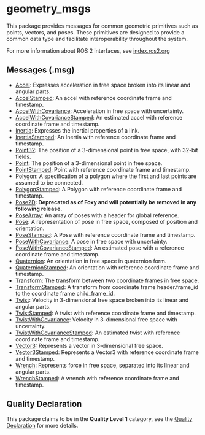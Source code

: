 # geometry_msgs

This package provides messages for common geometric primitives such as points, vectors, and poses. These primitives are designed to provide a common data type and facilitate interoperability throughout the system.

For more information about ROS 2 interfaces, see [index.ros2.org](https://index.ros.org/doc/ros2/Concepts/About-ROS-Interfaces/)

## Messages (.msg)
* [Accel](msg/Accel.msg): Expresses acceleration in free space broken into its linear and angular parts.
* [AccelStamped](msg/AccelStamped.msg): An accel with reference coordinate frame and timestamp.
* [AccelWithCovariance](msg/AccelWithCovariance.msg): Acceleration in free space with uncertainty.
* [AccelWithCovarianceStamped](msg/AccelWithCovarianceStamped.msg): An estimated accel with reference coordinate frame and timestamp.
* [Inertia](msg/Inertia.msg): Expresses the inertial properties of a link.
* [InertiaStamped](msg/InertiaStamped.msg): An Inertia with reference coordinate frame and timestamp.
* [Point32](msg/Point32.msg): The position of a 3-dimensional point in free space, with 32-bit fields.
* [Point](msg/Point.msg): The position of a 3-dimensional point in free space.
* [PointStamped](msg/PointStamped.msg): Point with reference coordinate frame and timestamp.
* [Polygon](msg/Polygon.msg): A specification of a polygon where the first and last points are assumed to be connected.
* [PolygonStamped](msg/PolygonStamped.msg): A Polygon with reference coordinate frame and timestamp.
* [Pose2D](msg/Pose2D.msg): **Deprecated as of Foxy and will potentially be removed in any following release.**
* [PoseArray](msg/PoseArray.msg): An array of poses with a header for global reference.
* [Pose](msg/Pose.msg): A representation of pose in free space, composed of position and orientation.
* [PoseStamped](msg/PoseStamped.msg): A Pose with reference coordinate frame and timestamp.
* [PoseWithCovariance](msg/PoseWithCovariance.msg): A pose in free space with uncertainty.
* [PoseWithCovarianceStamped](msg/PoseWithCovarianceStamped.msg): An estimated pose with a reference coordinate frame and timestamp.
* [Quaternion](msg/Quaternion.msg): An orientation in free space in quaternion form.
* [QuaternionStamped](msg/QuaternionStamped.msg): An orientation with reference coordinate frame and timestamp.
* [Transform](msg/Transform.msg): The transform between two coordinate frames in free space.
* [TransformStamped](msg/TransformStamped.msg): A transform from coordinate frame header.frame_id to the coordinate frame child_frame_id.
* [Twist](msg/Twist.msg): Velocity in 3-dimensional free space broken into its linear and angular parts.
* [TwistStamped](msg/TwistStamped.msg): A twist with reference coordinate frame and timestamp.
* [TwistWithCovariance](msg/TwistWithCovariance.msg): Velocity in 3-dimensional free space with uncertainty.
* [TwistWithCovarianceStamped](msg/TwistWithCovarianceStamped.msg): An estimated twist with reference coordinate frame and timestamp.
* [Vector3](msg/Vector3.msg): Represents a vector in 3-dimensional free space.
* [Vector3Stamped](msg/Vector3Stamped.msg): Represents a Vector3 with reference coordinate frame and timestamp.
* [Wrench](msg/Wrench.msg): Represents force in free space, separated into its linear and angular parts.
* [WrenchStamped](msg/WrenchStamped.msg): A wrench with reference coordinate frame and timestamp.


## Quality Declaration
This package claims to be in the **Quality Level 1** category, see the [Quality Declaration](QUALITY_DECLARATION.md) for more details.
